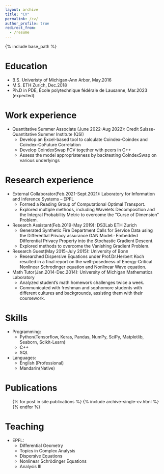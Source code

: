 ```yaml
---
layout: archive
title: "CV"
permalink: /cv/
author_profile: true
redirect_from:
  - /resume
---
```


{% include base_path %}

Education
======
* B.S. Univeristy of Michigan-Ann Arbor, May.2016
* M.S. ETH Zurich, Dec.2018
* Ph.D in PDE, École polytechnique fédérale de Lausanne, Mar.2023 (expected)

Work experience
======
* Quantitative Summer Associate (June 2022-Aug 2022): Credit Suisse-Quantitative Summer Institute (QSI)
  * Develop an Excel-based tool to calculate Coindex-Coindex and Coindex-CoFuture Correlation
  * Develop CoindexSwap FCV together with peers in C++
  * Assess the model appropriateness by backtesting CoIndexSwap on various underlyings

Research experience
======
* External Collaborator(Feb.2021-Sept.2021): Laboratory for Information and Inference Systems – EPFL
  * Formed a Reading Group of Computational Optimal Transport.
  * Explored multiple methods, including Wavelets Decomposition and the Integral Probability Metric to overcome
  the “Curse of Dimension” Problem.
* Research Assistant(Feb.2019-May 2019): DS3Lab ETH Zurich
  * Generated Synthetic Fire Department Calls for Service Data using the Differential Privacy assurance GAN
  Model.· Embedded Differential Privacy Property into the Stochastic Gradient Descent.
  * Explored methods to overcome the Vanishing Gradient Problem.
* Research Guest(May 2015-July 2015): University of Bonn
  * Researched Dispersive Equations under Prof.Dr.Herbert Koch resulted in a final report on the well-posedness
  of Energy-Critical Nonlinear Schrodinger equation and Nonlinear Wave equation.
* Math Tutor(Jan.2014-Dec.2014): University of Michigan Mathematics Laboratory
  * Analyzed student’s math homework challenges twice a week.
  * Communicated with freshman and sophomore students with different cultures and backgrounds, assisting them
  with their coursework.
  
Skills
======
* Programming:
  * Python(Tensorflow, Keras, Pandas, NumPy, SciPy, Matplotlib, Seaborn, Scikit-Learn)
  *  C++
  *  SQL
* Languages:
  * English (Professional)
  * Mandarin(Native)

Publications
======
  <ul>{% for post in site.publications %}
    {% include archive-single-cv.html %}
  {% endfor %}</ul>
  

  
Teaching
======
* EPFL:
  * Differential Geometry
  * Topics in Complex Analysis
  * Dispersive Equations
  * Nonlinear Schrödinger Equations 
  * Analysis III
  

